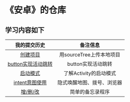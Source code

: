 # 《安卓》的仓库
<h2>学习内容如下</h2>

| 我的提交历史                | 备注信息 |
|:---:                       | :---:   |
| [创建项目](project01/README.md)    | 用sourceTree上传本地项目 |
| [button实现活动跳转](poject02/README.md)    | button实现活动跳转 |
| [启动模式](poject03/README.md)    | 了解Activity的启动模式 |
| [intent意图使用](poject04/README.md)    | 隐式唤醒地图、拨号、浏览器 |
| [增/删/改](poject05/README.md)    | 简单的备忘录程序 |
